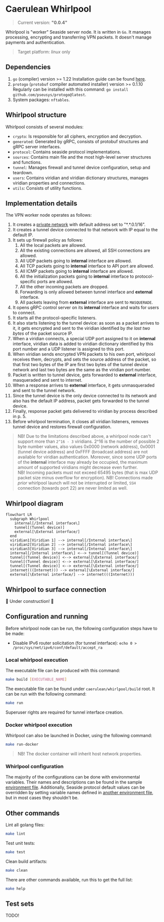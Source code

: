 # Caerulean Whirlpool

> Current version: **"0.0.4"**

Whirlpool is "worker" Seaside server node.
It is written in `Go`.
It manages processing, encrypting and transferring VPN packets.
It doesn't manage payments and authentication.

> Target platform: _linux_ only

## Dependencies

1. `go` (compiler) version >= 1.22
  Installation guide can be found [here](https://go.dev/doc/install).
2. `protogo` (`protobuf` compiler automated installer) version >= 0.1.10
  Regularly can be installed with this command: `go install github.com/pseusys/protogo@latest`.
3. System packages: `nftables`.

## Whirlpool structure

Whirlpool consists of several modules:

- `crypto`: Is responsible for all ciphers, encryption and decryption.
- `generated`: Generated by gRPC, consists of protobuf structures and gRPC server interfaces.
- `protocol`: Contains seaside protocol implementations.
- `sources`: Contains main file and the most high-level server structures and functions.
- `tunnel`: Manages firewall and tunnel device configuration, setup and teardown.
- `users`: Contains viridian and viridian dictionary structures, manages viridian properties and connections.
- `utils`: Consists of utility functions.

## Implementation details

The VPN worker node operates as follows:

1. It creates a [private network](https://en.wikipedia.org/wiki/Private_network) with default address set to "\*.\*.0.1/16".
2. It creates a tunnel device connected to that network with IP equal to the default IP.
3. It sets up firewall policy as follows:
   1. All the local packets are allowed.
   2. All the existing connections are allowed, all SSH connections are allowed.
   3. All UDP packets going to **internal** interface are allowed.
   4. All TCP packets going to **internal** interface to API port are allowed.
   5. All ICMP packets going to **internal** interface are allowed.
   6. All the initialization packets going to **internal** interface to protocol-specific ports are allowed.
   7. All the other incoming packets are dropped.
   8. Forwarding is only allowed between tunnel interface and **external** interface.
   9. All packets leaving from **external** interface are sent to `MASQUERADE`.
4. It opens gRPC control server on its **internal** interface and waits for users to connect.
5. It starts all the protocol-specific listeners.
6. It also starts listening to the tunnel device: as soon as a packet arrives to it, it gets encrypted and sent to the viridian identified by _the last two bytes_ of the packet source IP.
7. When a viridian connects, a special UDP port assigned to it on **internal** interface, viridian data is added to viridian dictionary identified by this port number and a UDP listener is assigned to this port.
8. When viridian sends encrypted VPN packets to his own port, whirlpool receives them, decrypts, and sets the source address of the packet, so that first two bytes of the IP are first two bytes of the tunnel device network and last two bytes are the same as the viridian port number.
9. Packet is written to tunnel device, gets forwarded to **external** interface, masqueraded and sent to internet.
10. When a response arrives to **external** interface, it gets unmasqueraded and sent to the tunnel network.
11. Since the tunnel device is the only device connected to its network and also has the default IP address, packet gets forwarded to the tunnel device.
12. Finally, response packet gets delivered to viridian by process described in p. 5.
13. Before whirlpool termination, it closes all viridian listeners, removes tunnel device and restores firewall configuration.

> NB! Due to the limitations described above, a whirlpool node can't support more than `2^16 - 3` viridians.
> 2^16 is the number of possible 2 byte number values, also values 0x0000 (network address), 0x0001 (tunnel device address) and 0xFFFF (broadcast address) are not available for viridian authentication.
> Moreover, since some UDP ports of the **internal** interface may already be occupied, the maximum amount of supported viridians might decrease even further.  
> NB! Incoming packets must not exceed 65495 bytes (that is max UDP packet size minus overflow for encryption).
> NB! Connections made _prior_ whirlpool launch will not be interrupted or limited, `SSH` connection (towards port 22) are never limited as well.

## Whirlpool diagram

```mermaid
flowchart LR
  subgraph Whirlpool
    internal[/Internal interface\]
    tunnel[(Tunnel device)]
    external[\External interface/]
  end
  viridian1[Viridian 1] --> internal[/Internal interface\]
  viridian2[Viridian 2] --> internal[/Internal interface\]
  viridian3[Viridian 3] --> internal[/Internal interface\]
  internal[/Internal interface\] <--> tunnel[(Tunnel device)]
  tunnel[(Tunnel device)] <--> external[\External interface/]
  tunnel[(Tunnel device)] <--> external[\External interface/]
  tunnel[(Tunnel device)] <--> external[\External interface/]
  internet(((Internet))) --> external[\External interface/]
  external[\External interface/] --> internet(((Internet)))
```

## Whirlpool to surface connection

🚧 Under construction! 🚧

## Configuration and running

Before whirlpool node can be run, the following configuration steps have to be made:

- Disable IPv6 router solicitation (for tunnel interface):
  `echo 0 > /proc/sys/net/ipv6/conf/default/accept_ra`

### Local whirlpool execution

The executable file can be produced with this command:

```bash
make build [EXECUTABLE_NAME]
```

The executable file can be found under `caerulean/whirlpool/build` root.
It can be run with the following command:

```bash
make run
```

Superuser rights are required for tunnel interface creation.

### Docker whirlpool execution

Whirlpool can also be launched in Docker, using the following command:

```bash
make run-docker
```

> NB! The docker container will inherit host network properties.

### Whirlpool configuration

The majority of the configurations can be done with environmental variables.
Their names and descriptions can be found in the sample [environment file](./example.conf.env).
Additionally, Seaside protocol default values can be overridden by setting variable names defined in [another environment file](../../viridian/algae/typhoon/example.conf.env), but in most cases they shouldn't be.

## Other commands

Lint all golang files:

```bash
make lint
```

Test unit tests:

```bash
make test
```

Clean build artifacts:

```bash
make clean
```

There are other commands available, run this to get the full list:

```bash
make help
```

## Test sets

TODO!
